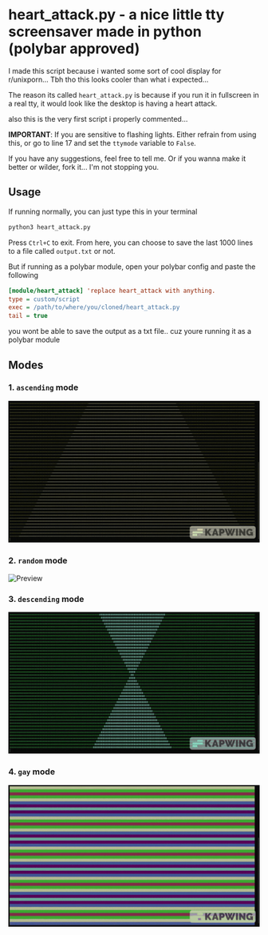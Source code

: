 # heart_attack.py - a nice little tty screensaver made in python (polybar approved)

I made this script because i wanted some sort of cool display for r/unixporn... Tbh tho this looks cooler than what i expected...

The reason its called `heart_attack.py` is because if you run it in fullscreen in a real tty, it would look like the desktop is having a heart attack.

also this is the very first script i properly commented...

**IMPORTANT**: If you are sensitive to flashing lights. Either refrain from using this, or go to line 17 and set the `ttymode` variable to `False`.

If you have any suggestions, feel free to tell me. Or if you wanna make it better or wilder, fork it... I'm not stopping you.

## Usage
If running normally, you can just type this in your terminal
```bash
python3 heart_attack.py
```
Press `Ctrl+C` to exit. From here, you can choose to save the last 1000 lines to a file called `output.txt` or not.

But if running as a polybar module, open your polybar config and paste the following
```ini
[module/heart_attack] 'replace heart_attack with anything.
type = custom/script
exec = /path/to/where/you/cloned/heart_attack.py
tail = true
```

you wont be able to save the output as a txt file.. cuz youre running it as a polybar module

## Modes
### 1. `ascending` mode
![Preview](gifs/ascending.gif)

### 2. `random` mode
![Preview](gifs/random.gif)

### 3. `descending` mode
![Preview](gifs/descending.gif)

### 4. `gay` mode
![Preview](gifs/gay.gif)

